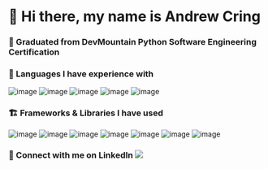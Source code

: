 # 👋 Hi there, my name is Andrew Cring 
### 🐍 Graduated from DevMountain Python Software Engineering Certification 

### 📄 Languages I have experience with 
![image](https://img.shields.io/badge/Python-FFD43B?style=for-the-badge&logo=python&logoColor=blue)  ![image](https://img.shields.io/badge/JavaScript-323330?style=for-the-badge&logo=javascript&logoColor=F7DF1E)  ![image](https://img.shields.io/badge/json-5E5C5C?style=for-the-badge&logo=json&logoColor=white)  ![image](https://img.shields.io/badge/HTML5-E34F26?style=for-the-badge&logo=html5&logoColor=white)  ![image](https://img.shields.io/badge/CSS3-1572B6?style=for-the-badge&logo=css3&logoColor=white) 

### 🏗️ Frameworks & Libraries I have used 
![image](https://img.shields.io/badge/Flask-000000?style=for-the-badge&logo=flask&logoColor=white)  ![image](https://img.shields.io/badge/Bootstrap-563D7C?style=for-the-badge&logo=bootstrap&logoColor=white)  ![image](https://img.shields.io/badge/Express.js-000000?style=for-the-badge&logo=express&logoColor=white)  ![image](https://img.shields.io/badge/GitHub%20Pages-222222?style=for-the-badge&logo=GitHub%20Pages&logoColor=white)  ![image](https://img.shields.io/badge/Node.js-339933?style=for-the-badge&logo=nodedotjs&logoColor=white)  ![image](https://img.shields.io/badge/npm-CB3837?style=for-the-badge&logo=npm&logoColor=white)  ![image](https://img.shields.io/badge/Postman-FF6C37?style=for-the-badge&logo=Postman&logoColor=white) 
### 🤝 Connect with me on LinkedIn <a href="https://www.linkedin.com/in/andrew-cring-ac17/"><img src="https://img.shields.io/badge/Andrew's_LinkedIn-blue"/></a> 


<!--
**ACring17/ACring17** is a ✨ _special_ ✨ repository because its `README.md` (this file) appears on your GitHub profile.

Here are some ideas to get you started:

- 🔭 I’m currently working on ...
- 🌱 I’m currently learning ...
- 👯 I’m looking to collaborate on ...
- 🤔 I’m looking for help with ...
- 💬 Ask me about ...
- 📫 How to reach me: ...
- 😄 Pronouns: ...
- ⚡ Fun fact: ...
-->


